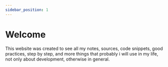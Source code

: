```yaml
---
sidebar_position: 1
---
```


# Welcome

This website was created to see all my notes, sources, code snippets, good practices, step by step, and more things that probably i will use in my life, not only about development, otherwise in general.
